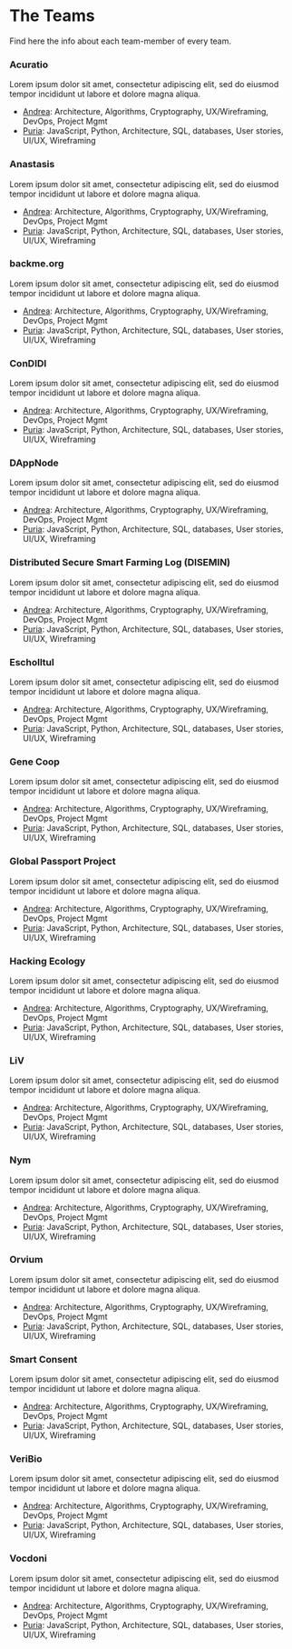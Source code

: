 # The Teams

Find here the info about each team-member of every team.


### Acuratio
Lorem ipsum dolor sit amet, consectetur adipiscing elit, sed do eiusmod tempor incididunt ut labore et dolore magna aliqua.

 - [Andrea](https://github.com/andrea-dintino): Architecture, Algorithms, Cryptography, UX/Wireframing, DevOps, Project Mgmt
 - [Puria](http://github.com/puria): JavaScript, Python, Architecture, SQL, databases, User stories, UI/UX, Wireframing

### Anastasis
Lorem ipsum dolor sit amet, consectetur adipiscing elit, sed do eiusmod tempor incididunt ut labore et dolore magna aliqua.

 - [Andrea](https://github.com/andrea-dintino): Architecture, Algorithms, Cryptography, UX/Wireframing, DevOps, Project Mgmt
 - [Puria](http://github.com/puria): JavaScript, Python, Architecture, SQL, databases, User stories, UI/UX, Wireframing

### backme.org
Lorem ipsum dolor sit amet, consectetur adipiscing elit, sed do eiusmod tempor incididunt ut labore et dolore magna aliqua.

 - [Andrea](https://github.com/andrea-dintino): Architecture, Algorithms, Cryptography, UX/Wireframing, DevOps, Project Mgmt
 - [Puria](http://github.com/puria): JavaScript, Python, Architecture, SQL, databases, User stories, UI/UX, Wireframing

### ConDIDI
Lorem ipsum dolor sit amet, consectetur adipiscing elit, sed do eiusmod tempor incididunt ut labore et dolore magna aliqua.

 - [Andrea](https://github.com/andrea-dintino): Architecture, Algorithms, Cryptography, UX/Wireframing, DevOps, Project Mgmt
 - [Puria](http://github.com/puria): JavaScript, Python, Architecture, SQL, databases, User stories, UI/UX, Wireframing

### DAppNode
Lorem ipsum dolor sit amet, consectetur adipiscing elit, sed do eiusmod tempor incididunt ut labore et dolore magna aliqua.

 - [Andrea](https://github.com/andrea-dintino): Architecture, Algorithms, Cryptography, UX/Wireframing, DevOps, Project Mgmt
 - [Puria](http://github.com/puria): JavaScript, Python, Architecture, SQL, databases, User stories, UI/UX, Wireframing

### Distributed Secure Smart Farming Log (DISEMIN)
Lorem ipsum dolor sit amet, consectetur adipiscing elit, sed do eiusmod tempor incididunt ut labore et dolore magna aliqua.

 - [Andrea](https://github.com/andrea-dintino): Architecture, Algorithms, Cryptography, UX/Wireframing, DevOps, Project Mgmt
 - [Puria](http://github.com/puria): JavaScript, Python, Architecture, SQL, databases, User stories, UI/UX, Wireframing

### Escholltul
Lorem ipsum dolor sit amet, consectetur adipiscing elit, sed do eiusmod tempor incididunt ut labore et dolore magna aliqua.

 - [Andrea](https://github.com/andrea-dintino): Architecture, Algorithms, Cryptography, UX/Wireframing, DevOps, Project Mgmt
 - [Puria](http://github.com/puria): JavaScript, Python, Architecture, SQL, databases, User stories, UI/UX, Wireframing

### Gene Coop
Lorem ipsum dolor sit amet, consectetur adipiscing elit, sed do eiusmod tempor incididunt ut labore et dolore magna aliqua.

 - [Andrea](https://github.com/andrea-dintino): Architecture, Algorithms, Cryptography, UX/Wireframing, DevOps, Project Mgmt
 - [Puria](http://github.com/puria): JavaScript, Python, Architecture, SQL, databases, User stories, UI/UX, Wireframing

### Global Passport Project
Lorem ipsum dolor sit amet, consectetur adipiscing elit, sed do eiusmod tempor incididunt ut labore et dolore magna aliqua.

 - [Andrea](https://github.com/andrea-dintino): Architecture, Algorithms, Cryptography, UX/Wireframing, DevOps, Project Mgmt
 - [Puria](http://github.com/puria): JavaScript, Python, Architecture, SQL, databases, User stories, UI/UX, Wireframing

### Hacking Ecology
Lorem ipsum dolor sit amet, consectetur adipiscing elit, sed do eiusmod tempor incididunt ut labore et dolore magna aliqua.

 - [Andrea](https://github.com/andrea-dintino): Architecture, Algorithms, Cryptography, UX/Wireframing, DevOps, Project Mgmt
 - [Puria](http://github.com/puria): JavaScript, Python, Architecture, SQL, databases, User stories, UI/UX, Wireframing

### LiV
Lorem ipsum dolor sit amet, consectetur adipiscing elit, sed do eiusmod tempor incididunt ut labore et dolore magna aliqua.

 - [Andrea](https://github.com/andrea-dintino): Architecture, Algorithms, Cryptography, UX/Wireframing, DevOps, Project Mgmt
 - [Puria](http://github.com/puria): JavaScript, Python, Architecture, SQL, databases, User stories, UI/UX, Wireframing

### Nym
Lorem ipsum dolor sit amet, consectetur adipiscing elit, sed do eiusmod tempor incididunt ut labore et dolore magna aliqua.

 - [Andrea](https://github.com/andrea-dintino): Architecture, Algorithms, Cryptography, UX/Wireframing, DevOps, Project Mgmt
 - [Puria](http://github.com/puria): JavaScript, Python, Architecture, SQL, databases, User stories, UI/UX, Wireframing

### Orvium
Lorem ipsum dolor sit amet, consectetur adipiscing elit, sed do eiusmod tempor incididunt ut labore et dolore magna aliqua.

 - [Andrea](https://github.com/andrea-dintino): Architecture, Algorithms, Cryptography, UX/Wireframing, DevOps, Project Mgmt
 - [Puria](http://github.com/puria): JavaScript, Python, Architecture, SQL, databases, User stories, UI/UX, Wireframing

### Smart Consent
Lorem ipsum dolor sit amet, consectetur adipiscing elit, sed do eiusmod tempor incididunt ut labore et dolore magna aliqua.

 - [Andrea](https://github.com/andrea-dintino): Architecture, Algorithms, Cryptography, UX/Wireframing, DevOps, Project Mgmt
 - [Puria](http://github.com/puria): JavaScript, Python, Architecture, SQL, databases, User stories, UI/UX, Wireframing

### VeriBio
Lorem ipsum dolor sit amet, consectetur adipiscing elit, sed do eiusmod tempor incididunt ut labore et dolore magna aliqua.

 - [Andrea](https://github.com/andrea-dintino): Architecture, Algorithms, Cryptography, UX/Wireframing, DevOps, Project Mgmt
 - [Puria](http://github.com/puria): JavaScript, Python, Architecture, SQL, databases, User stories, UI/UX, Wireframing

### Vocdoni
Lorem ipsum dolor sit amet, consectetur adipiscing elit, sed do eiusmod tempor incididunt ut labore et dolore magna aliqua.

 - [Andrea](https://github.com/andrea-dintino): Architecture, Algorithms, Cryptography, UX/Wireframing, DevOps, Project Mgmt
 - [Puria](http://github.com/puria): JavaScript, Python, Architecture, SQL, databases, User stories, UI/UX, Wireframing
